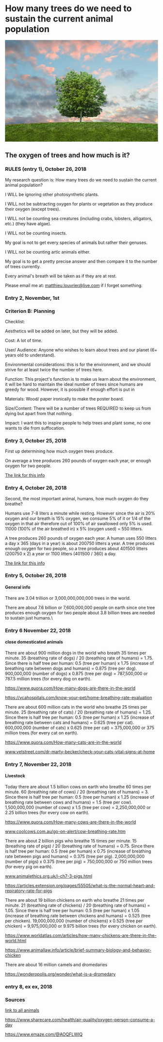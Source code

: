 # How many trees do we need to sustain the current animal population #

![alt text](tree.jpg)

## The oxygen of trees and how much is it? ##

### RULES (entry 1), October 26, 2018 ###

My research question is: How many trees do we need to sustain the current animal population?

I WILL be ignoring other photosynthetic plants.

I WILL not be subtracting oxygen for plants or vegetation as they produce their oxygen (except trees).

I WILL not be counting sea creatures (including crabs, lobsters, alligators, etc.) (they have algae).

I WILL not be counting insects.

My goal is not to get every species of animals but rather their genuses.

I WILL not be counting artic animals either.

My goal is to get a pretty precise answer and then compare it to the number of trees currently.

Every animal's breath will be taken as if they are at rest.

Please email me at: matthieu.louvrier@live.com if I forget something.

### Entry 2, November, 1st ###

### Criterion B: Planning ###

Checklist:

Aesthetics will be added on later, but they will be added.

Cost: A lot of time.

User/ Audience: Anyone who wishes to learn about trees and our planet (6+ years old to understand).

Environmental considerations: this is for the environment, and we should strive for at least twice the number of trees here.

Function: This project's function is to make us learn about the environment, it will be hard to maintain the ideal number of trees since humans are greedy for wood. However, it is possible if enough effort is put in

Materials: Wood/ paper ironically to make the poster board.

Size/Content: There will be a number of trees REQUIRED to keep us from dying but apart from that nothing.

Impact: I want this to inspire people to help trees and plant some, no one wants to die from suffocation.

### Entry 3, October 25, 2018 ###

First up determining how much oxygen trees produce.

On average a tree produces 260 pounds of oxygen each year, or enough oxygen for two people.

[The link for this info](https://www.emaze.com/@AOQFLWIQ)

### Entry 4, October 26, 2018 ###

Second, the most important animal, humans, how much oxygen do they breathe?

Humans use 7-8 liters a minute while resting. However since the air is 20% oxygen and our breath is 15% oxygen, we consume 5% of it or 1/4 of the oxygen in that air therefore out of 100% of air swallowed only 5% is used. 11000 (100% of the air breathed in) x 5% (oxygen used) = 550 litters.

A tree produces 260 pounds of oxygen each year. A human uses 550 litters a day x 365 (days in a year) is about 200750 litters a year. A tree produces enough oxygen for two people, so a tree produces about 401500 litters (200750 x 2) a year or 1100 litters (401500 / 360) a day.

[The link for this info](https://www.sharecare.com/health/air-quality/oxygen-person-consume-a-day)

### Entry 5, October 26, 2018 ###

#### General info ####

There are 3.04 trillion or 3,000,000,000,000 trees in the world.

There are about 7.6 billion or 7,600,000,000 people on earth since one tree produces enough oxygen for two people about 3.8 billion trees are needed to sustain just humans.\

### Entry 6 November 22, 2018 ###

#### close domesticated animals ####

There are about 900 million dogs in the world who breath 35 times per minute. 35 (breathing rate of dogs) / 20 (breathing rate of humans) = 1.75. Since there is half tree per human: 0.5 (tree per human) x 1.75 (increase of breathing rate between dogs and humans) = 0.875 (tree per dog). 900,000,000 (number of dogs) x 0.875 (tree per dog) = 787,500,000 or 787.5 million trees (for every dog on earth).

https://www.quora.com/How-many-dogs-are-there-in-the-world

https://vcahospitals.com/know-your-pet/home-breathing-rate-evaluation

There are about 600 million cats in the world who breathe 25 times per minute. 25 (breathing rate of cats) / 20 (breathing rate of humans) = 1.25. Since there is half tree per human: 0.5 (tree per human) x 1.25 (increase of breathing rate between cats and humans) = 0.625 (tree per cat). 600,000,000 (number of cats) x 0.625 (tree per cat) = 375,000,000 or 375 million trees (for every cat on earth).

https://www.quora.com/How-many-cats-are-in-the-world

www.vetstreet.com/dr-marty-becker/check-your-cats-vital-signs-at-home

### Entry 7, November 22, 2018 ###

#### Livestock ####

Today there are about 1.5 billion cows on earth who breathe 60 times per minute. 60 (breathing rate of cows) / 20 (breathing rate of humans) = 3. Since there is half tree per human: 0.5 (tree per human) x 1.25 (increase of breathing rate between cows and humans) = 1.5 (tree per cow). 1,500,000,000 (number of cows) x 1.5 (tree per cow) = 2,250,000,000 or 2.25 billion trees (for every cow on earth).

https://www.quora.com/How-many-cows-are-there-in-the-world

www.coolcows.com.au/go-on-alert/cow-breathing-rate.htm

There are about 2 billion pigs who breathe 15 times per minute. 15 (breathing rate of pigs) / 20 (breathing rate of humans) = 0.75. Since there is half tree per human: 0.5 (tree per human) x 0.75 (increase of breathing rate between pigs and humans) = 0.375 (tree per pig). 2,000,000,000 (number of pigs) x 0.375 (tree per pig) = 750,000,000 or 750 million trees (for every pig on earth).

www.animalethics.org.uk/i-ch7-3-pigs.html

https://articles.extension.org/pages/55505/what-is-the-normal-heart-and-repiratory-rate-for-pigs

There are about 19 billion chickens on earth who breathe 21 times per minute. 21 (breathing rate of chickens) / 20 (breathing rate of humans) = 1.05. Since there is half tree per human: 0.5 (tree per human) x 1.05 (increase of breathing rate between chickens and humans) = 0.525 (tree per chicken). 19,000,000,000 (number of chickens) x 0.525 (tree per chicken) = 9,975,000,000 or 9.975 billion trees (for every chicken on earth).

https://www.worldatlas.com/articles/how-many-chickens-are-there-in-the-world.html

https://www.animallaw.info/article/brief-summary-biology-and-behavior-chicken

There are about 16 million camels and dromedaries

https://wonderopolis.org/wonder/what-is-a-dromedary



### entry 8, ex ex, 2018 ###





### Sources ###

[link to all animals](https://lib2.colostate.edu/wildlife/atoz.php?letter=ALL)

https://www.sharecare.com/health/air-quality/oxygen-person-consume-a-day

https://www.emaze.com/@AOQFLWIQ
